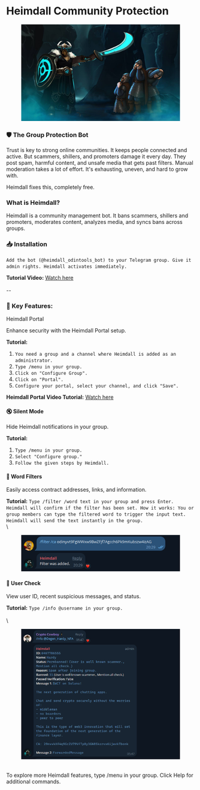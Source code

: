 # Heimdall Community Protection

<figure><img src="../.gitbook/assets/image (2).png" alt=""><figcaption></figcaption></figure>

### 🛡 The Group Protection Bot

Trust is key to strong online communities. It keeps people connected and active. But scammers, shillers, and promoters damage it every day. They post spam, harmful content, and unsafe media that gets past filters. Manual moderation takes a lot of effort. It's exhausting, uneven, and hard to grow with.

Heimdall fixes this, completely free.

### What is Heimdall?

Heimdall is a community management bot. It bans scammers, shillers and promoters, moderates content, analyzes media, and syncs bans across groups.

### 📥 Installation

`Add the bot (@heimdall_odintools_bot) to your Telegram group. Give it admin rights. Heimdall activates immediately.`

**Tutorial Video:** [Watch here](https://www.youtube.com/watch?v=r_ipw5Rp7Zc)\
\
\--

### 🔐 Key Features:

Heimdall Portal

Enhance security with the Heimdall Portal setup.

**Tutorial:**

1. `You need a group and a channel where Heimdall is added as an administrator.`
2. `Type /menu in your group.`
3. `Click on "Configure Group".`
4. `Click on "Portal".`
5. `Configure your portal, select your channel, and click "Save".`

**Heimdall Portal Video Tutorial:** [Watch here](https://www.youtube.com/watch?v=mn7s-RnWNI0\&t=1s)

#### 🔇 Silent Mode

Hide Heimdall notifications in your group.

**Tutorial:**

1. `Type /menu in your group.`
2. `Select "Configure group."`
3. `Follow the given steps by Heimdall.`

#### 💬 Word Filters

Easily access contract addresses, links, and information.

**Tutorial:** `Type /filter /word text in your group and press Enter. Heimdall will confirm if the filter has been set. How it works: You or group members can type the filtered word to trigger the input text. Heimdall will send the text instantly in the group.`\
\


<figure><img src="../.gitbook/assets/unknown.png" alt=""><figcaption></figcaption></figure>

#### 👤 User Check

View user ID, recent suspicious messages, and status.

**Tutorial:** `Type /info @username in your group.`\
\
\


<figure><img src="../.gitbook/assets/unknown (1).png" alt=""><figcaption></figcaption></figure>

\
To explore more Heimdall features, type /menu in your group. Click Help for additional commands.
